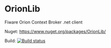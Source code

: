 # OrionLib
Fiware Orion Context Broker .net client

Nuget: https://www.nuget.org/packages/OrionLib/

Build: 
[![Build status](https://ci.appveyor.com/api/projects/status/v0aak90rry45aw3i?svg=true)](https://ci.appveyor.com/project/Parkanizer/orionlib)